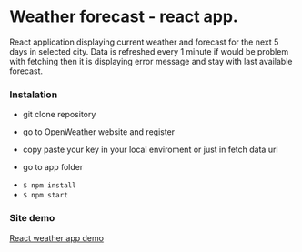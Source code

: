 # Weather forecast - react app.

React application displaying current weather and forecast for the next 5 days in selected city.
Data is refreshed every 1 minute if would be problem with fetching then it is displaying error message and stay with last available forecast.

### Instalation

- git clone repository

- go to OpenWeather website and register
- copy paste your key in your local enviroment or just in fetch data url

- go to app folder

* `$ npm install`
* `$ npm start`

### Site demo

[React weather app demo](https://weather-app-api320.netlify.app/)
